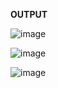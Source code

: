**OUTPUT**

![image](https://user-images.githubusercontent.com/83021508/156742939-18e64d58-2070-4552-80d6-5b71729b29db.png)




![image](https://user-images.githubusercontent.com/83021508/156743126-15647ac9-2e57-4ff1-9d00-c8d5e137deec.png)




![image](https://user-images.githubusercontent.com/83021508/156743163-9707d1fa-355b-4d58-9a9c-7c980aed3234.png)

